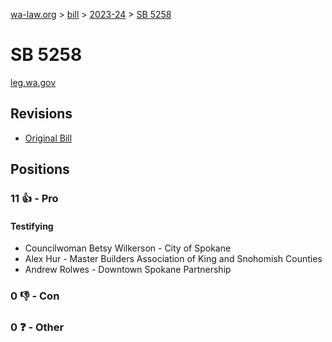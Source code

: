 [wa-law.org](/) > [bill](/bill/) > [2023-24](/bill/2023-24/) > [SB 5258](/bill/2023-24/sb/5258/)

# SB 5258
[leg.wa.gov](https://app.leg.wa.gov/billsummary?BillNumber=5258&Year=2023&Initiative=false)

## Revisions
* [Original Bill](1/)

## Positions
### 11 👍 - Pro
#### Testifying
* Councilwoman Betsy Wilkerson - City of Spokane
* Alex Hur - Master Builders Association of King and Snohomish Counties
* Andrew Rolwes - Downtown Spokane Partnership

### 0 👎 - Con

### 0 ❓ - Other
